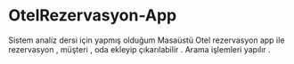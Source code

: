 # OtelRezervasyon-App
Sistem analiz dersi için yapmış olduğum Masaüstü Otel rezervasyon app ile 
rezervasyon , müşteri , oda ekleyip çıkarılabilir . Arama işlemleri yapılır . 
